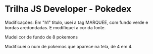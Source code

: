 # Trilha JS Developer - Pokedex

Modificações:
Em "h1" titulo, usei a tag MARQUEE, com fundo verde e bordas aredondadas. E modifiquei a cor da fonte.

Mudei cor de fundo de 8 pokemons

Modificuei o num de pokemos que aparece na tela, de  4 em 4.

